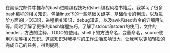 在阅读完邮件中推荐的bash进阶编程技巧和shell编程风格书籍后，我学习了很多bash编程的相关知识，包括linux下的一些基础关键字，基础命令的用法，以及进阶方面的I／O知识，进程相关知识，debug知识，以及awk和sed命令的详细用法等。同时了解了更多的bash编程技巧，了解了stdout和stderr的使用，文件的header，方法的注释，TODO的使用。shell下的方法命名，变量命名，source使用方法等相关知识。这些知识对我平时的工作生活影响很大，让我可以更加轻松的完成自己的任务，得到提高。
